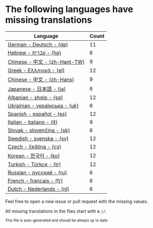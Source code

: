 # The following languages have missing translations
Language|Count
-|-
[German - Deutsch - (de)](Calendr/Assets/de.lproj/Localizable.strings)|11
[Hebrew - עברית - (he)](Calendr/Assets/he.lproj/Localizable.strings)|6
[Chinese - 中文 - (zh-Hant-TW)](Calendr/Assets/zh-Hant-TW.lproj/Localizable.strings)|9
[Greek - Ελληνικά - (el)](Calendr/Assets/el.lproj/Localizable.strings)|12
[Chinese - 中文 - (zh-Hans)](Calendr/Assets/zh-Hans.lproj/Localizable.strings)|9
[Japanese - 日本語 - (ja)](Calendr/Assets/ja.lproj/Localizable.strings)|6
[Albanian - shqip - (sq)](Calendr/Assets/sq.lproj/Localizable.strings)|12
[Ukrainian - українська - (uk)](Calendr/Assets/uk.lproj/Localizable.strings)|6
[Spanish - español - (es)](Calendr/Assets/es.lproj/Localizable.strings)|12
[Italian - italiano - (it)](Calendr/Assets/it.lproj/Localizable.strings)|9
[Slovak - slovenčina - (sk)](Calendr/Assets/sk.lproj/Localizable.strings)|6
[Swedish - svenska - (sv)](Calendr/Assets/sv.lproj/Localizable.strings)|12
[Czech - čeština - (cs)](Calendr/Assets/cs.lproj/Localizable.strings)|12
[Korean - 한국어 - (ko)](Calendr/Assets/ko.lproj/Localizable.strings)|12
[Turkish - Türkçe - (tr)](Calendr/Assets/tr.lproj/Localizable.strings)|12
[Russian - русский - (ru)](Calendr/Assets/ru.lproj/Localizable.strings)|6
[French - français - (fr)](Calendr/Assets/fr.lproj/Localizable.strings)|6
[Dutch - Nederlands - (nl)](Calendr/Assets/nl.lproj/Localizable.strings)|6

Feel free to open a new issue or pull request with the missing values.

All missing translations in the files start with a `//`.

<sub>This file is auto-generated and should be always up to date.</sub>

